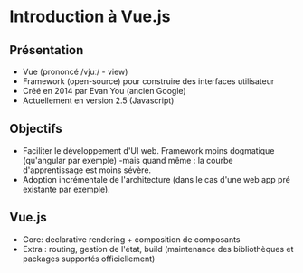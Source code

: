 # Introduction à Vue.js

## Présentation
* Vue (prononcé /vjuː/ - view) 
* Framework (open-source) pour construire des interfaces utilisateur
* Créé en 2014 par Evan You (ancien Google)
* Actuellement en version 2.5 (Javascript)

## Objectifs
* Faciliter le développement d'UI web. Framework moins dogmatique (qu'angular par exemple) -mais quand même : la courbe d'apprentissage est moins sévère.
* Adoption incrémentale de l'architecture (dans le cas d'une web app pré existante par exemple). 

## Vue.js
* Core: declarative rendering + composition de composants
* Extra : routing, gestion de l'état, build (maintenance des bibliothèques et packages supportés officiellement) 